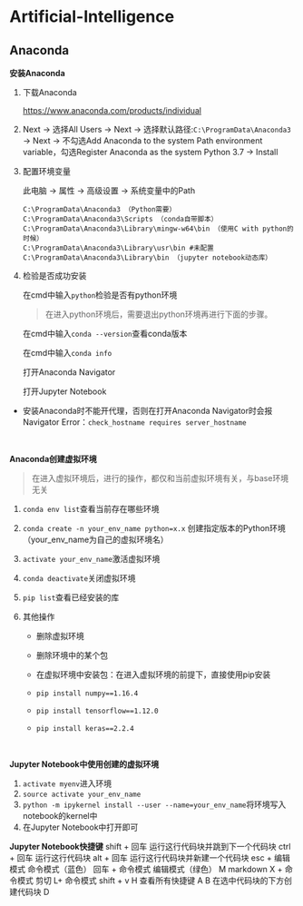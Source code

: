 # Artificial-Intelligence

## Anaconda



**安装Anaconda**

1. 下载Anaconda   

   <https://www.anaconda.com/products/individual>

2. Next -> 选择All Users -> Next -> 选择默认路径:`C:\ProgramData\Anaconda3` -> Next -> 不勾选Add Anaconda to the system Path environment variable，勾选Register Anaconda as the system Python 3.7 -> Install

3. 配置环境变量

   此电脑 -> 属性 -> 高级设置 -> 系统变量中的Path 

   ```
   C:\ProgramData\Anaconda3 （Python需要）
   C:\ProgramData\Anaconda3\Scripts （conda自带脚本）
   C:\ProgramData\Anaconda3\Library\mingw-w64\bin （使用C with python的时候）
   C:\ProgramData\Anaconda3\Library\usr\bin	#未配置
   C:\ProgramData\Anaconda3\Library\bin （jupyter notebook动态库）
   ```

4. 检验是否成功安装

   在cmd中输入`python`检验是否有python环境

   > 在进入python环境后，需要退出python环境再进行下面的步骤。

   在cmd中输入`conda --version`查看conda版本

   在cmd中输入`conda info`

   打开Anaconda Navigator

   打开Jupyter Notebook

   

* 安装Anaconda时不能开代理，否则在打开Anaconda Navigator时会报Navigator Error：`check_hostname requires server_hostname`



<br/>

**Anaconda创建虚拟环境**

> 在进入虚拟环境后，进行的操作，都仅和当前虚拟环境有关，与base环境无关

1. `conda env list`查看当前存在哪些环境
2. `conda create -n your_env_name python=x.x` 创建指定版本的Python环境（your_env_name为自己的虚拟环境名）
3. `activate your_env_name`激活虚拟环境

4. `conda deactivate`关闭虚拟环境

5. `pip list`查看已经安装的库

6. 其他操作

   * 删除虚拟环境

   * 删除环境中的某个包

   * 在虚拟环境中安装包：在进入虚拟环境的前提下，直接使用pip安装   
   * `pip install numpy==1.16.4`

   * `pip install tensorflow==1.12.0`

   * `pip install keras==2.2.4`    



<br/>

**Jupyter Notebook中使用创建的虚拟环境**

1. `activate myenv`进入环境
2. `source activate your_env_name`
3. `python -m ipykernel install --user --name=your_env_name`将环境写入notebook的kernel中
4. 在Jupyter Notebook中打开即可

**Jupyter Notebook快捷键**
shift + 回车 运行这行代码块并跳到下一个代码块
ctrl + 回车 运行这行代码块
alt + 回车 运行这行代码块并新建一个代码块
esc + 编辑模式 命令模式（蓝色）
回车 + 命令模式 编辑模式（绿色）
M markdown
X + 命令模式 剪切
L+ 命令模式
shift + v 
H 查看所有快捷键
A 
B 在选中代码块的下方创建代码块
D 
